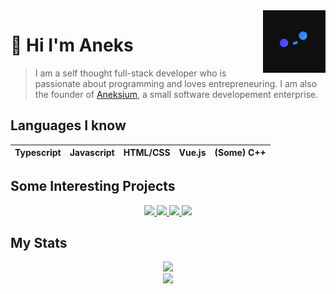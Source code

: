 <img src="Pfp_small.png" align="right" width="100px" height="100px"/>

# 🍙 Hi I'm Aneks

> I am a self thought full-stack developer who is passionate about programming and loves entrepreneuring.
> I am also the founder of [Aneksium](https://github.com/Aneksium), a small software developement enterprise.

## Languages I know
| Typescript | Javascript | HTML/CSS | Vue.js | (Some) C++ |
|----------|----------|----------|----------|----------|

## Some Interesting Projects
<p align="center">
  <a href="https://github.com/Aneks1/canvas-particles">
      <img src="https://github-readme-stats.vercel.app/api/pin/?username=Aneks1&repo=canvas-particles&theme=nightowl"/>
  </a>
    <a href="https://github.com/Aneks1/brainfuck-interpreter/">
      <img src="https://github-readme-stats.vercel.app/api/pin/?username=Aneks1&repo=brainfuck-interpreter&theme=nightowl"/>
  </a>
      <a href="https://github.com/Aneksium/NoteSphere">
      <img src="https://github-readme-stats.vercel.app/api/pin/?username=Aneksium&repo=NoteSphere&theme=nightowl"/>
  </a>
  </a>
      <a href="https://github.com/Aneks1/orbital-visualizer">
      <img src="https://github-readme-stats.vercel.app/api/pin/?username=Aneks1&repo=orbital-visualizer&theme=nightowl"/>
  </a>
</p>

## My Stats

<p align="center">
  <img src="https://github-readme-stats.vercel.app/api?username=Aneks1&theme=nightowl"/>
  <br>
  <img src="https://github-readme-stats.vercel.app/api/top-langs/?username=Aneks1&theme=nightowl"/>
</p>
